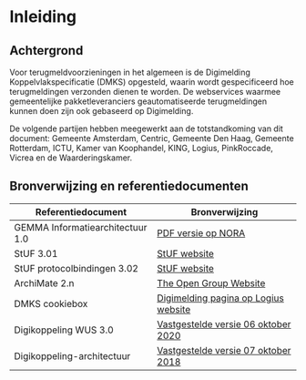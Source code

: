 
# Inleiding

## Achtergrond

Voor terugmeldvoorzieningen in het algemeen is de Digimelding
Koppelvlakspecificatie (DMKS) opgesteld, waarin wordt
gespecificeerd hoe terugmeldingen verzonden dienen te worden. De
webservices waarmee gemeentelijke pakketleveranciers geautomatiseerde
terugmeldingen kunnen doen zijn ook gebaseerd op Digimelding.

De volgende partijen hebben meegewerkt aan de totstandkoming van dit
document: Gemeente Amsterdam, Centric, Gemeente Den Haag, Gemeente
Rotterdam, ICTU, Kamer van Koophandel, KING, Logius, PinkRoccade, Vicrea
en de Waarderingskamer.

## Bronverwijzing en referentiedocumenten

|  Referentiedocument                 | Bronverwijzing |
|  ---------------------------------- | ---------------------------------------------------------------------------------------------- |
|  GEMMA Informatiearchitectuur 1.0   | [PDF versie op NORA](http://www.noraonline.nl/images/noraonline/a/a3/GEMMA_Informatiearchitectuur_v10_KING.pdf) |
|  StUF 3.01                          | [StUF website](http://www.gemmaonline.nl/index.php/StUF_Berichtenstandaard) |
|  StUF protocolbindingen 3.02        | [StUF website](http://www.gemmaonline.nl/index.php/StUF_Berichtenstandaard) |
|  ArchiMate 2.n                      | [The Open Group Website](https://www.opengroup.org/) |
|  DMKS cookiebox                     | [Digimelding pagina op Logius website](https://www.logius.nl/diensten/digimelding/) |
|  Digikoppeling WUS 3.0              | [Vastgestelde versie 06 oktober 2020](https://publicatie.centrumvoorstandaarden.nl/dk/wus/) |
|  Digikoppeling-architectuur         | [Vastgestelde versie 07 oktober 2018](https://publicatie.centrumvoorstandaarden.nl/dk/architectuur/) |
